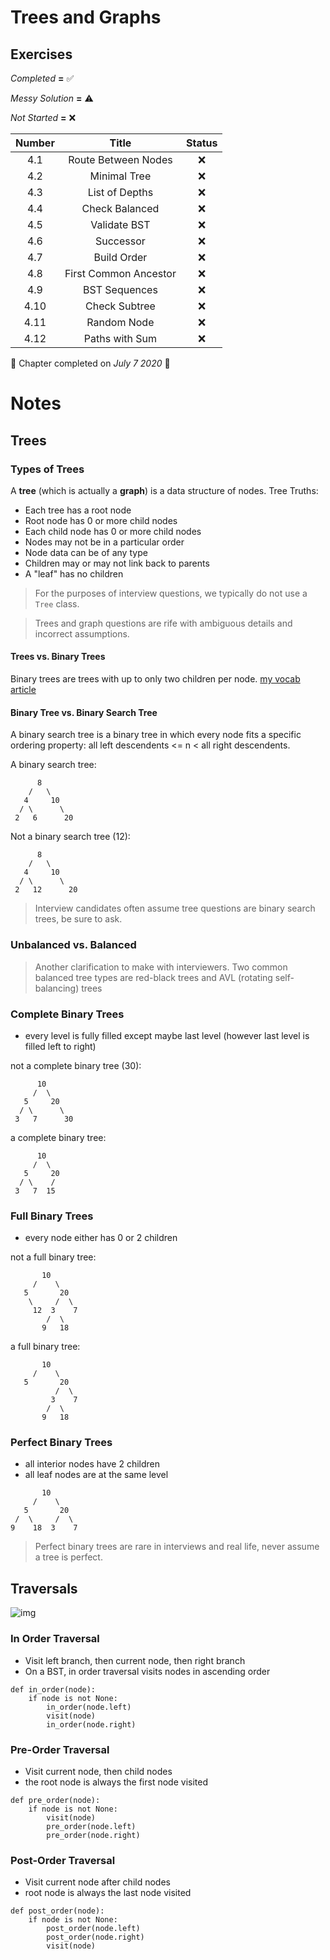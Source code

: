 # Trees and Graphs
## Exercises
*Completed* **=** :white_check_mark:

*Messy Solution* **=** :warning:

*Not Started* **=** :x:


| Number | Title                  | Status             |
|:------:|:----------------------:|:------------------:|
|   4.1  | Route Between Nodes | :x: |
|   4.2  | Minimal Tree | :x: |
|   4.3  | List of Depths | :x: |
|   4.4  | Check Balanced | :x: |
|   4.5  | Validate BST | :x: |
|   4.6  | Successor | :x: |
|   4.7  | Build Order | :x: |
|   4.8  | First Common Ancestor | :x: |
|   4.9  | BST Sequences | :x: |
|   4.10  | Check Subtree | :x: |
|   4.11  | Random Node | :x: |
|   4.12  | Paths with Sum | :x: |


:calendar: Chapter completed on *July 7 2020* :tada:

# Notes
## Trees
### Types of Trees
A **tree** (which is actually a **graph**) is a data structure of nodes.
Tree Truths:
- Each tree has a root node
- Root node has 0 or more child nodes
- Each child node has 0 or more child nodes
- Nodes may not be in a particular order
- Node data can be of any type
- Children may or may not link back to parents
- A "leaf" has no children

> For the purposes of interview questions, we typically do not use a `Tree` class.

> Trees and graph questions are rife with ambiguous details and incorrect assumptions.

#### Trees vs. Binary Trees
Binary trees are trees with up to only two children per node.
[my vocab article](https://medium.com/swlh/exploring-binary-trees-8bc26b16f028)

#### Binary Tree vs. Binary Search Tree
A binary search tree is a binary tree in which every node fits a specific ordering property: all left descendents <= n < all right descendents.

A binary search tree:
```
      8
    /   \
   4     10
  / \      \
 2   6      20 
```

Not a binary search tree (12):
```
      8
    /   \
   4     10
  / \      \
 2   12      20 
```

> Interview candidates often assume tree questions are binary search trees, be sure to ask.

### Unbalanced vs. Balanced
> Another clarification to make with interviewers.
Two common balanced tree types are red-black trees and AVL (rotating self-balancing) trees

### Complete Binary Trees
- every level is fully filled except maybe last level (however last level is filled left to right)

not a complete binary tree (30):
```
      10
     /  \
   5     20
  / \      \
 3   7      30 
```

a complete binary tree:
```
      10
     /  \
   5     20
  / \    /
 3   7  15 
```

### Full Binary Trees
- every node either has 0 or 2 children

not a full binary tree:
```
       10
     /    \
   5       20
    \     /  \
     12  3    7 
        /  \
       9   18
```

a full binary tree:
```
       10
     /    \
   5       20
          /  \
         3    7 
        /  \
       9   18
```

### Perfect Binary Trees
- all interior nodes have 2 children
- all leaf nodes are at the same level

```
       10
     /    \
   5       20
 /  \     /  \
9    18  3    7
```

> Perfect binary trees are rare in interviews and real life, never assume a tree is perfect.

## Traversals
![img](https://miro.medium.com/max/700/0*YzOEfnGnWTPbsUkv)

### In Order Traversal
- Visit left branch, then current node, then right branch
- On a BST, in order traversal visits nodes in ascending order
```
def in_order(node):
    if node is not None:
        in_order(node.left)
        visit(node)
        in_order(node.right)
```
### Pre-Order Traversal
- Visit current node, then child nodes
- the root node is always the first node visited
```
def pre_order(node):
    if node is not None:
        visit(node)
        pre_order(node.left)
        pre_order(node.right)
```

### Post-Order Traversal
- Visit current node after child nodes
- root node is always the last node visited
```
def post_order(node):
    if node is not None:
        post_order(node.left)
        post_order(node.right)
        visit(node)
```

